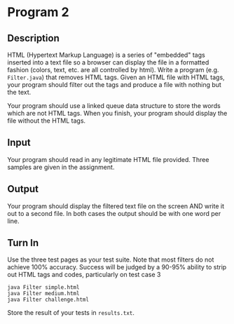 # Program 2

## Description
HTML (Hypertext Markup Language) is a series of "embedded" tags inserted into a text file so a browser can display the file in a formatted fashion (colors, text, etc. are all controlled by html). Write a program (e.g. `Filter.java`) that removes HTML tags. Given an HTML file with HTML tags, your program should filter out the tags and produce a file with nothing but the text.

Your program should use a linked queue data structure to store the words which are not HTML tags. When you finish, your program should display the file without the HTML tags.

## Input
Your program should read in any legitimate HTML file provided. Three samples are given in the assignment.

## Output
Your program should display the filtered text file on the screen AND write it out to a second file.  In both cases the output should be with one word per line.

## Turn In
Use the three test pages as your test suite.  Note that most filters do not achieve 100% accuracy.  Success will be judged by a 90-95% ability to strip out HTML tags and codes, particularly on test case 3

```
java Filter simple.html
java Filter medium.html
java Filter challenge.html
```

Store the result of your tests in `results.txt`.

